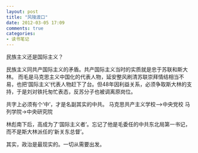 ```yaml
---
layout: post
title: "风陵渡口"
date: 2012-03-05 17:09
comments: true
categories: 
- 读书笔记
---
```


民族主义还是国际主义？

民族主义同共产国际主义的矛盾。共产国际主义当时的实质就是忠于苏联和斯大林。
而毛是马克思主义中国化的代表人物，延安整风刷清苏联崇拜情结相当不易，也把‘国际主义’代表人物赶下了台。但48年因利益关系，必须争取斯大林的支持，于是刘对铁托匆忙表态，反苏分子也被调离原岗位。

共字上必须有个‘中’，才是名副其实的中共。
马克思共产主义学校-->中央党校
马列学院->中央研究院

林彪南下后，高成为了‘国际主义者’。忘记了他是毛委任的中共东北局第一书记，而不是斯大林派任的‘新关东总督’。

其实，政治是最现实的。一切从需要出发。